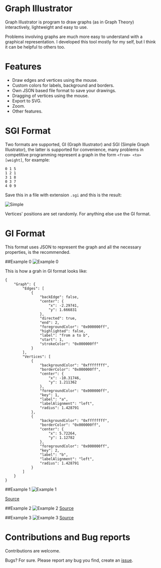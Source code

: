 Graph Illustrator
=================
Graph Illustrator is program to draw graphs (as in Graph Theory) interactively, lightweight and easy to use.

Problems involving graphs are much more easy to understand with a graphical representation. I developed this tool mostly for my self, but I think it can be helpful to others too.

Features
========
- Draw edges and vertices using the mouse.
- Custom colors for labels, background and borders.
- Own JSON based file format to save your drawings.
- Dragging of vertices using the mouse.
- Export to SVG.
- Zoom.
- Other features.

SGI Format
==========
Two formats are supported, GI (Graph Illustrator) and SGI (Simple Graph Illustrator), the latter is supported for convenience, many problems in competitive programming represent a graph in the form `<from> <to> [weight]`, for example:

    0 1 5
    1 2 1
    3 1 8
    0 3 7
    4 0 9

Save this in a file with extension `.sgi` and this is the result:

![Simple](https://github.com/rendon/graph_illustrator/blob/master/doc/screenshots/simple.png)

Vertices' positions are set randomly. For anything else use the GI format.

GI Format
=========
This format uses JSON to represent the graph and all the necessary properties, is the recommended.

##Example 0
![Example 0](https://github.com/rendon/graph_illustrator/blob/master/doc/screenshots/example_0.png)

This is how a grah in GI format looks like:

    {
        "Graph": {
            "Edges": [
                {
                    "backEdge": false,
                    "center": {
                        "x": -2.29741,
                        "y": 1.666831
                    },
                    "directed": true,
                    "end": 2,
                    "foregroundColor": "0x000000ff",
                    "highlighted": false,
                    "label": "from a to b",
                    "start": 1,
                    "strokeColor": "0x000000ff"
                }
            ],
            "Vertices": [
                {
                    "backgroundColor": "0xffffffff",
                    "borderColor": "0x000000ff",
                    "center": {
                        "x": -10.31746,
                        "y": 1.211362
                    },
                    "foregroundColor": "0x000000ff",
                    "key": 1,
                    "label": "a",
                    "labelAlignment": "left",
                    "radius": 1.428791
                },
                {
                    "backgroundColor": "0xffffffff",
                    "borderColor": "0x000000ff",
                    "center": {
                        "x": 5.72264,
                        "y": 1.12782
                    },
                    "foregroundColor": "0x000000ff",
                    "key": 2,
                    "label": "b",
                    "labelAlignment": "left",
                    "radius": 1.428791
                }
            ]
        }
    }

##Example 1
![Example 1](https://github.com/rendon/graph_illustrator/blob/master/doc/screenshots/example_1.png)

[Source](https://github.com/rendon/graph_illustrator/blob/master/doc/examples/example_1.gi)

##Example 2
![Example 2](https://github.com/rendon/graph_illustrator/blob/master/doc/screenshots/example_2.png)
[Source](https://github.com/rendon/graph_illustrator/blob/master/doc/examples/example_2.gi)

##Example 3
![Example 3](https://github.com/rendon/graph_illustrator/blob/master/doc/screenshots/example_3.png)
[Source](https://github.com/rendon/graph_illustrator/blob/master/doc/examples/example_3.gi)

Contributions and Bug reports
=============================
Contributions are welcome.

Bugs? For sure. Please report any bug you find, create an [issue](https://github.com/rendon/graph_illustrator/issues).
